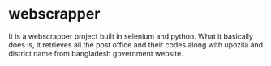 # webscrapper
It is a webscrapper project built in selenium and python. What it basically does is, it retrieves all the post office and their codes along with upozila and district name from bangladesh government website.
